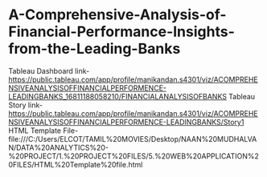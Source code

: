 # A-Comprehensive-Analysis-of-Financial-Performance-Insights-from-the-Leading-Banks

Tableau Dashboard link-https://public.tableau.com/app/profile/manikandan.s4301/viz/ACOMPREHENSIVEANALYSISOFFINANCIALPERFORMENCE-LEADINGBANKS_16811188058210/FINANCIALANALYSISOFBANKS
Tableau Story link- https://public.tableau.com/app/profile/manikandan.s4301/viz/ACOMPREHENSIVEANALYSISOFFINANCIALPERFORMENCE-LEADINGBANKS/Story1 
HTML Template File- file:///C:/Users/ELCOT/TAMIL%20MOVIES/Desktop/NAAN%20MUDHALVAN/DATA%20ANALYTICS%20-%20PROJECT/1.%20PROJECT%20FILES/5.%20WEB%20APPLICATION%20FILES/HTML%20Template%20file.html
